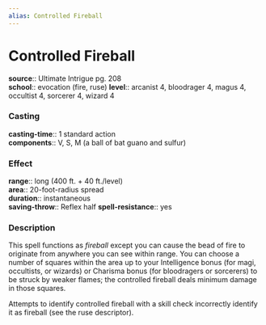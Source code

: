 ```yaml
---
alias: Controlled Fireball
---
```


# Controlled Fireball 

**source**:: Ultimate Intrigue pg. 208  
**school**:: evocation (fire, ruse)
**level**:: arcanist 4, bloodrager 4, magus 4, occultist 4, sorcerer 4, wizard 4

### Casting 

**casting-time**:: 1 standard action  
**components**:: V, S, M (a ball of bat guano and sulfur)

### Effect 

**range**:: long (400 ft. + 40 ft./level)  
**area**:: 20-foot-radius spread  
**duration**:: instantaneous  
**saving-throw**:: Reflex half
**spell-resistance**:: yes

### Description 

This spell functions as *fireball* except you can cause the bead of fire to originate from anywhere you can see within range. You can choose a number of squares within the area up to your Intelligence bonus (for magi, occultists, or wizards) or Charisma bonus (for bloodragers or sorcerers) to be struck by weaker flames; the controlled fireball deals minimum damage in those squares.  
  
Attempts to identify controlled fireball with a skill check incorrectly identify it as fireball (see the ruse descriptor).
